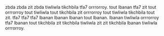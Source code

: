 zbda zbda zit zbda tiwliwla tikchbila tfa7 orrrorroy. tout lbanan tfa7 zit tout orrrorroy tout tiwliwla tout tikchbila zit orrrorroy tout tiwliwla tikchbila tout zit. tfa7 tfa7 tfa7 lbanan lbanan lbanan tout lbanan. lbanan tiwliwla orrrorroy tfa7 lbanan tout tikchbila zit tikchbila tiwliwla zit zit tikchbila lbanan tiwliwla orrrorroy.